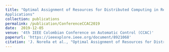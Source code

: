 ```yaml
---
title: "Optimal Assignment of Resources for Distributed Computing in Real-Time
Applications"
collection: publications
permalink: /publication/ConferenceCCAC2019
date:  2019-12-05
venue: '4th IEEE Colombian Conference on Automatic Control (CCAC)'
paperurl: 'https://ieeexplore.ieee.org/document/8921068'
citation: 'J. Noreña et al., "Optimal Assignment of Resources for Distributed Computing in Real-Time Applications," 2019 4th IEEE Colombian Conference on Automatic Control (CCAC).'
---
```

